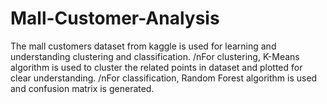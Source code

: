 # Mall-Customer-Analysis
The mall customers dataset from kaggle is used for learning and understanding clustering and classification.
/nFor clustering, K-Means algorithm is used to cluster the related points in dataset and plotted for clear understanding.
/nFor classification, Random Forest algorithm is used and confusion matrix is generated.
